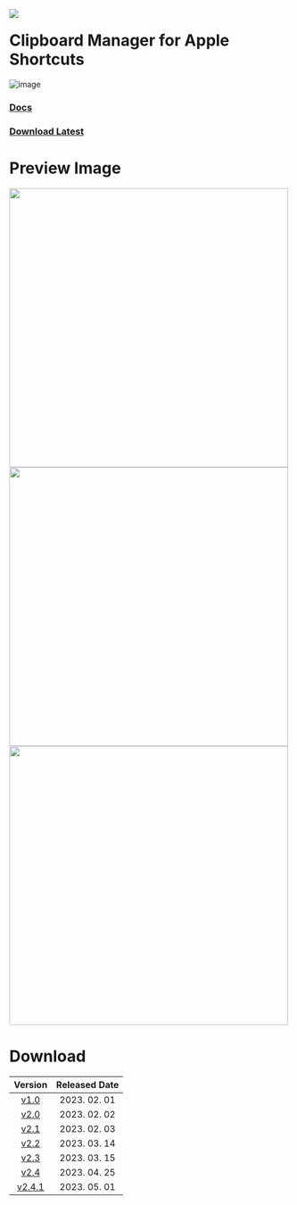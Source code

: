 <img align=left src="https://hits.seeyoufarm.com/api/count/incr/badge.svg?url=https%3A%2F%2Fgithub.com%2FEliF-Lee%2FEliF-Lee&count_bg=%236495ED&title_bg=%23555555&icon=aiqfome.svg&icon_color=%23F0FFFF&title=Thanks+for+Visiting&edge_flat=false" />

# Clipboard Manager for Apple Shortcuts
![image](https://user-images.githubusercontent.com/66173558/225175694-1491bf36-02d5-4ed2-9c7b-739e02e8857a.png)


### [Docs](https://lif-lee.notion.site/Clipboard-Manager-for-Apple-Shortcuts-260f40b2c4be4181b00a17638e4ccb1a)

### [Download Latest](https://github.com/Clipboard-Manager/Clipboard-Manager/releases/latest)



# Preview Image

<img src="https://user-images.githubusercontent.com/66173558/225060735-116c8ded-5f33-4828-9301-96c504fc0613.png" width="500">

<img src="https://user-images.githubusercontent.com/66173558/225175840-8ac48218-3f1d-4409-b9aa-0632f8a973ca.png" width="500">

<img src="https://user-images.githubusercontent.com/66173558/225197486-8ff7aa91-eb87-4047-807c-cbe30b9c4192.png" width="500">



# Download

| Version | Released Date |
| :-------------: | :-------------: |
| [v1.0](https://github.com/Clipboard-Manager/Clipboard-Manager/releases/tag/v1.0) | 2023. 02. 01 |
| [v2.0](https://github.com/Clipboard-Manager/Clipboard-Manager/releases/tag/v2.0) | 2023. 02. 02 |
| [v2.1](https://github.com/Clipboard-Manager/Clipboard-Manager/releases/tag/v2.1) | 2023. 02. 03 |
| [v2.2](https://github.com/Clipboard-Manager/Clipboard-Manager/releases/tag/v2.2) | 2023. 03. 14 |
| [v2.3](https://github.com/Clipboard-Manager/Clipboard-Manager/releases/tag/v2.3) | 2023. 03. 15 |
| [v2.4](https://github.com/Clipboard-Manager/Clipboard-Manager/releases/tag/v2.4) | 2023. 04. 25 |
| [v2.4.1](https://github.com/Clipboard-Manager/Clipboard-Manager/releases/tag/v2.4.1) | 2023. 05. 01 |
